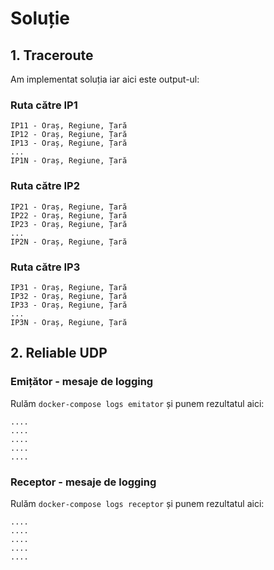 # Soluție

## 1. Traceroute

Am implementat soluția iar aici este output-ul:

### Ruta către IP1
```
IP11 - Oraș, Regiune, Țară
IP12 - Oraș, Regiune, Țară
IP13 - Oraș, Regiune, Țară
...
IP1N - Oraș, Regiune, Țară
```

### Ruta către IP2
```
IP21 - Oraș, Regiune, Țară
IP22 - Oraș, Regiune, Țară
IP23 - Oraș, Regiune, Țară
...
IP2N - Oraș, Regiune, Țară
```

### Ruta către IP3
```
IP31 - Oraș, Regiune, Țară
IP32 - Oraș, Regiune, Țară
IP33 - Oraș, Regiune, Țară
...
IP3N - Oraș, Regiune, Țară
```

## 2. Reliable UDP

### Emițător - mesaje de logging
Rulăm `docker-compose logs emitator` și punem rezultatul aici:
```
....
....
....
....
....
```


### Receptor - mesaje de logging
Rulăm `docker-compose logs receptor` și punem rezultatul aici:
```
....
....
....
....
....
```
